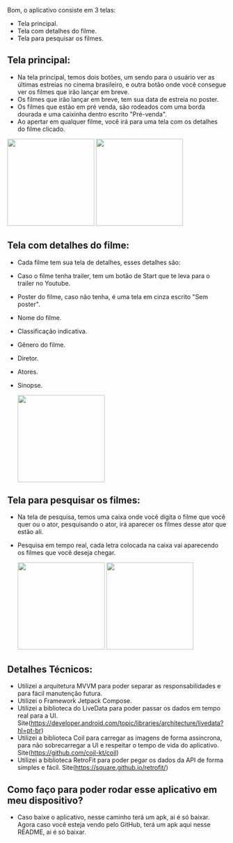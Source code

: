 Bom, o aplicativo consiste em 3 telas:
- Tela principal.
- Tela com detalhes do filme.
- Tela para pesquisar os filmes.

## Tela principal:
  - Na tela principal, temos dois botões, um sendo para o usuário ver as últimas estreias no cinema brasileiro, e outra botão onde você consegue ver os filmes que irão lançar em breve.
  - Os filmes que irão lançar em breve, tem sua data de estreia no poster.
  - Os filmes que estão em pré venda, são rodeados com uma borda dourada e uma caixinha dentro escrito "Pré-venda".
  - Ao apertar em qualquer filme, você irá para uma tela com os detalhes do filme clicado.

<img src="https://github.com/user-attachments/assets/0620d340-2820-4d3a-9033-612157be87d4" width="200"/>
<img src="https://github.com/user-attachments/assets/1c0eae8b-57a7-4bcb-9f59-e018c52e7f34" width="200"/>


## Tela com detalhes do filme:
  - Cada filme tem sua tela de detalhes, esses detalhes são:
  - Caso o filme tenha trailer, tem um botão de Start que te leva para o trailer no Youtube.
  - Poster do filme, caso não tenha, é uma tela em cinza escrito "Sem poster".
  - Nome do filme.
  - Classificação indicativa.
  - Gênero do filme.
  - Diretor.
  - Atores.
  - Sinopse.

    <img src="https://github.com/user-attachments/assets/d7faefce-b618-4055-a874-a0be9935ec13" width="200"/>

## Tela para pesquisar os filmes:
  - Na tela de pesquisa, temos uma caixa onde você digita o filme que você quer ou o ator, pesquisando o ator, irá aparecer os filmes desse ator que estão ali.
  - Pesquisa em tempo real, cada letra colocada na caixa vai aparecendo os filmes que você deseja chegar.

    <img src="https://github.com/user-attachments/assets/665ae30e-6172-4e89-a71e-4a263fd38f01" width="200"/>
    <img src="https://github.com/user-attachments/assets/f699c5ed-f18b-47c7-9026-6e8df9597a57" width="200"/>

## Detalhes Técnicos:
  - Utilizei a arquitetura MVVM para poder separar as responsabilidades e para fácil manutenção futura.
  - Utilizei o Framework Jetpack Compose.
  - Utilizei a biblioteca do LiveData para poder passar os dados em tempo real para a UI. Site(https://developer.android.com/topic/libraries/architecture/livedata?hl=pt-br)
  - Utilizei a biblioteca Coil para carregar as imagens de forma assincrona, para não sobrecarregar a UI e respeitar o tempo de vida do aplicativo. Site(https://github.com/coil-kt/coil)
  - Utilizei a biblioteca RetroFit para poder pegar os dados da API de forma simples e fácil. Site(https://square.github.io/retrofit/)
## Como faço para poder rodar esse aplicativo em meu dispositivo?
  - Caso baixe o aplicativo, nesse caminho terá um apk, ai é só baixar. Agora caso você esteja vendo pelo GitHub, terá um apk aqui nesse README, ai é só baixar.

